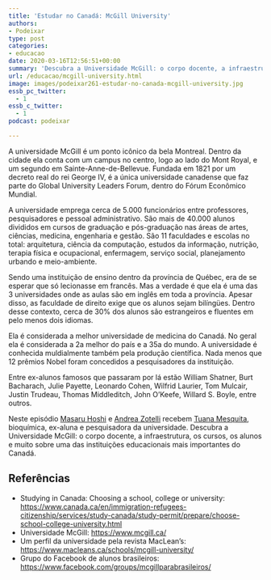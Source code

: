 ```yaml
---
title: 'Estudar no Canadá: McGill University'
authors:
- Podeixar
type: post
categories:
- educacao
date: 2020-03-16T12:56:51+00:00
summary: 'Descubra a Universidade McGill: o corpo docente, a infraestrutura, os cursos, os alunos e muito sobre uma das instituições mais importantes do Canadá.'
url: /educacao/mcgill-university.html
image: images/podeixar261-estudar-no-canada-mcgill-university.jpg
essb_pc_twitter:
  - 1
essb_c_twitter:
  - 1
podcast: podeixar

---
```

A universidade McGill é um ponto icônico da bela Montreal. Dentro da cidade ela conta com um campus no centro, logo ao lado do Mont Royal, e um segundo em Sainte-Anne-de-Bellevue. Fundada em 1821 por um decreto real do rei George IV, é a única universidade canadense que faz parte do Global University Leaders Forum, dentro do Fórum Econômico Mundial.

A universidade emprega cerca de 5.000 funcionários entre professores, pesquisadores e pessoal administrativo. São mais de 40.000 alunos divididos em cursos de graduação e pós-graduação nas áreas de artes, ciências, medicina, engenharia e gestão. São 11 faculdades e escolas no total: arquitetura, ciência da computação, estudos da informação, nutrição, terapia física e ocupacional, enfermagem, serviço social, planejamento urbando e meio-ambiente.

Sendo uma instituição de ensino dentro da província de Québec, era de se esperar que só lecionasse em francês. Mas a verdade é que ela é uma das 3 universidades onde as aulas são em inglês em toda a província. Apesar disso, as faculdade de direito exige que os alunos sejam bilíngües. Dentro desse contexto, cerca de 30% dos alunos são estrangeiros e fluentes em pelo menos dois idiomas.

Ela é considerada a melhor universidade de medicina do Canadá. No geral ela é considerada a 2a melhor do país e a 35a do mundo. A universidade é conhecida muldialmente também pela produção científica. Nada menos que 12 prêmios Nobel foram concedidos a pesquisadores da instituição.

Entre ex-alunos famosos que passaram por lá estão William Shatner, Burt Bacharach, Julie Payette, Leonardo Cohen, Wilfrid Laurier, Tom Mulcair, Justin Trudeau, Thomas Middleditch, John O&#8217;Keefe, Willard S. Boyle, entre outros.

Neste episódio [Masaru Hoshi][1] e <a rel="noopener noreferrer" target="_blank" href="http://htmledit.squarefree.com/berg">Andrea Zotelli</a> recebem <a rel="noreferrer noopener" aria-label="Tuana Mesquita (opens in a new tab)" href="https://www.linkedin.com/in/tuana-mesquita-0a91285/" target="_blank">Tuana Mesquita</a>, bioquímica, ex-aluna e pesquisadora da universidade. Descubra a Universidade McGill: o corpo docente, a infraestrutura, os cursos, os alunos e muito sobre uma das instituições educacionais mais importantes do Canadá.<figure></figure> <figure class="wp-block-embed-youtube wp-block-embed is-type-video is-provider-youtube wp-embed-aspect-16-9 wp-has-aspect-ratio">

<div class="wp-block-embed__wrapper">
  <span class="embed-youtube" style="text-align:center; display: block;"></span>
</div></figure>

## Referências

  * Studying in Canada: Choosing a school, college or university: <a rel="noreferrer noopener" href="https://www.canada.ca/en/immigration-refugees-citizenship/services/study-canada/study-permit/prepare/choose-school-college-university.html" target="_blank">https://www.canada.ca/en/immigration-refugees-citizenship/services/study-canada/study-permit/prepare/choose-school-college-university.html</a>
  * Universidade McGill: <a rel="noreferrer noopener" href="https://www.mcgill.ca/" target="_blank">https://www.mcgill.ca/</a>
  * Um perfil da universidade pela revista MacLean&#8217;s: <a rel="noreferrer noopener" aria-label="https://www.macleans.ca/schools/mcgill-university/ (opens in a new tab)" href="https://www.macleans.ca/schools/mcgill-university/" target="_blank">https://www.macleans.ca/schools/mcgill-university/</a>
  * Grupo do Facebook de alunos brasileiros: <a href="https://www.facebook.com/groups/mcgillparabrasileiros/" target="_blank" rel="noreferrer noopener" aria-label=" (opens in a new tab)">https://www.facebook.com/groups/mcgillparabrasileiros/</a>



 [1]: /japa
 [2]: https://vempra.ca/seguroviagem